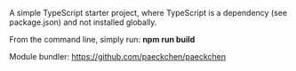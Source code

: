 A simple TypeScript starter project, where TypeScript is a dependency (see package.json) and not installed globally.

From the command line, simply run:
**npm run build**

Module bundler: https://github.com/paeckchen/paeckchen
